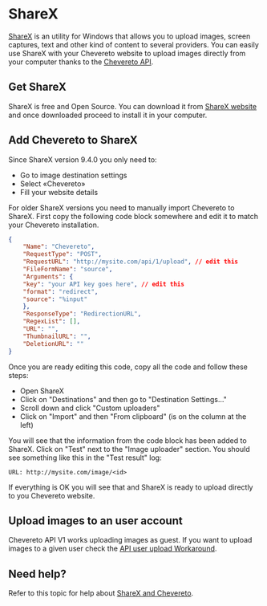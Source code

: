 # ShareX

[ShareX](https://en.wikipedia.org/wiki/ShareX) is an utility for Windows that allows you to upload images, screen captures, text and other kind of content to several providers. You can easily use ShareX with your Chevereto website to upload images directly from your computer thanks to the [Chevereto API](./../API/V1.md).

## Get ShareX

ShareX is free and Open Source. You can download it from [ShareX website](https://getsharex.com/) and once downloaded proceed to install it in your computer.

## Add Chevereto to ShareX

Since ShareX version 9.4.0 you only need to:

- Go to image destination settings
- Select «Chevereto»
- Fill your website details

For older ShareX versions you need to manually import Chevereto to ShareX. First copy the following code block somewhere and edit it to match your Chevereto installation.

```json
{
    "Name": "Chevereto",
    "RequestType": "POST",
    "RequestURL": "http://mysite.com/api/1/upload", // edit this
    "FileFormName": "source",
    "Arguments": {
    "key": "your API key goes here", // edit this
    "format": "redirect",
    "source": "%input"
    },
    "ResponseType": "RedirectionURL",
    "RegexList": [],
    "URL": "",
    "ThumbnailURL": "",
    "DeletionURL": ""
}
```

Once you are ready editing this code, copy all the code and follow these steps:

- Open ShareX
- Click on "Destinations" and then go to "Destination Settings..."
- Scroll down and click "Custom uploaders"
- Click on "Import" and then "From clipboard" (is on the column at the left)

You will see that the information from the code block has been added to ShareX. Click on "Test" next to the "Image uploader" section. You should see something like this in the "Test result" log:

```plain
URL: http://mysite.com/image/<id>
```

If everything is OK you will see that and ShareX is ready to upload directly to you Chevereto website.

## Upload images to an user account

Chevereto API V1 works uploading images as guest. If you want to upload images to a given user check the [API user upload Workaround](./../API/V1.md).

## Need help?

Refer to this topic for help about [ShareX and Chevereto](https://chevereto.com/community/threads/sharex-and-chevereto.5254/).
